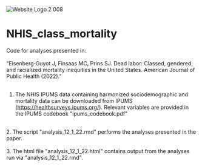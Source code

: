 ![Website Logo 2 008](https://user-images.githubusercontent.com/10872233/125971345-85ffd1ba-9e51-48bb-97f2-d6dcd8cae1cb.jpeg)
# NHIS_class_mortality
Code for analyses presented in:<br />
<br />
“Eisenberg‑Guyot J, Finsaas MC, Prins SJ. Dead labor: Classed, gendered, and racialized mortality inequities in the United States. American Journal of Public Health (2022).”<br />
<br />
1. The NHIS IPUMS data containing harmonized sociodemographic and mortality data can be downloaded from IPUMS (https://healthsurveys.ipums.org/). Relevant variables are provided in the IPUMS codebook "ipums_codebook.pdf"<br />
<br />
2. The script "analysis_12_1_22.rmd" performs the analyses presented in the paper.<br />
<br />
3. The html file "analysis_12_1_22.html" contains output from the analyses run via "analysis_12_1_22.rmd".
